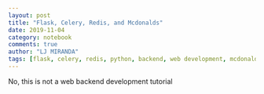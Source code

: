 ```yaml
---
layout: post
title: "Flask, Celery, Redis, and Mcdonalds"
date: 2019-11-04
category: notebook
comments: true
author: "LJ MIRANDA"
tags: [flask, celery, redis, python, backend, web development, mcdonalds]
---
```


No, this is not a web backend development tutorial

<!-- explain the concept of queuing in mcdonalds -->
<!-- why do we need queing? what's the problem if we don't have that? -->
<!-- parallels in mcdonalds and flask, celery, redis -->
<!-- a deep dive into architecture -->
<!-- common production patterns -->
